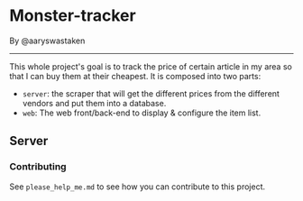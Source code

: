 # Monster-tracker

By @aaryswastaken

---

This whole project's goal is to track the price of certain article in my area so that I can buy them at their cheapest. It is composed into two parts:
 - `server`: the scraper that will get the different prices from the different vendors and put them into a database.
 - `web`: The web front/back-end to display & configure the item list.

## Server

### Contributing

See `please_help_me.md` to see how you can contribute to this project.


